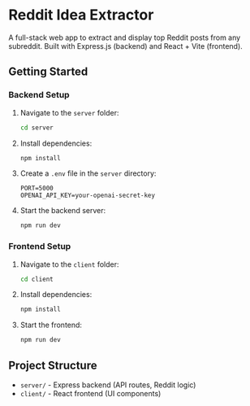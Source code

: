 # Reddit Idea Extractor

A full-stack web app to extract and display top Reddit posts from any subreddit. Built with Express.js (backend) and React + Vite (frontend).

## Getting Started

### Backend Setup
1. Navigate to the `server` folder:
   ```bash
   cd server
   ```
2. Install dependencies:
   ```bash
   npm install
   ```
3. Create a `.env` file in the `server` directory:
   ```env
   PORT=5000
   OPENAI_API_KEY=your-openai-secret-key
   ```
4. Start the backend server:
   ```bash
   npm run dev
   ```

### Frontend Setup
1. Navigate to the `client` folder:
   ```bash
   cd client
   ```
2. Install dependencies:
   ```bash
   npm install
   ```
3. Start the frontend:
   ```bash
   npm run dev
   ```

## Project Structure
- `server/` - Express backend (API routes, Reddit logic)
- `client/` - React frontend (UI components)

